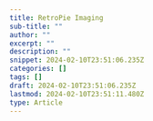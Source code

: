 ```yaml
---
title: RetroPie Imaging
sub-title: ""
author: ""
excerpt: ""
description: ""
snippet: 2024-02-10T23:51:06.235Z
categories: []
tags: []
draft: 2024-02-10T23:51:06.235Z
lastmod: 2024-02-10T23:51:11.480Z
type: Article
---
```

